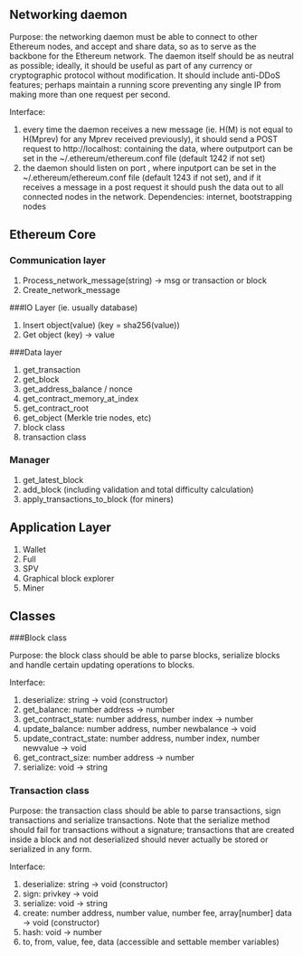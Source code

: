 ## Networking daemon

Purpose: the networking daemon must be able to connect to other Ethereum nodes, and accept and share data, so as to serve as the backbone for the Ethereum network. The daemon itself should be as neutral as possible; ideally, it should be useful as part of any currency or cryptographic protocol without modification. It should include anti-DDoS features; perhaps maintain a running score preventing any single IP from making more than one request per second.

Interface:

1. every time the daemon receives a new message (ie. H(M) is not equal to H(Mprev) for any Mprev received previously), it should send a POST request to http://localhost:<outputport> containing the data, where outputport can be set in the ~/.ethereum/ethereum.conf file (default 1242 if not set)
2. the daemon should listen on port <inputport>, where inputport can be set in the ~/.ethereum/ethereum.conf file (default 1243 if not set), and if it receives a message in a post request it should push the data out to all connected nodes in the network.
Dependencies: internet, bootstrapping nodes

## Ethereum Core

### Communication layer

1. Process_network_message(string) -> msg or transaction or block
2. Create_network_message

###IO Layer (ie. usually database)

1. Insert object(value)   (key = sha256(value))
2. Get object (key) -> value

###Data layer

1. get_transaction
2. get_block
3. get_address_balance / nonce
4. get_contract_memory_at_index
5. get_contract_root
6. get_object (Merkle trie nodes, etc)
7. block class
8. transaction class

### Manager

1. get_latest_block
2. add_block (including validation and total difficulty calculation)
3. apply_transactions_to_block (for miners)

## Application Layer

1. Wallet
2. Full
3. SPV
4. Graphical block explorer
5. Miner

## Classes

###Block class

Purpose: the block class should be able to parse blocks, serialize blocks and handle certain updating operations to blocks.

Interface:

1. deserialize: string -> void (constructor)
2. get_balance: number address -> number
3. get_contract_state: number address, number index -> number
4. update_balance: number address, number newbalance -> void
5. update_contract_state: number address, number index, number newvalue -> void
6. get_contract_size: number address -> number
7. serialize: void -> string

### Transaction class

Purpose: the transaction class should be able to parse transactions, sign transactions and serialize transactions. Note that the serialize method should fail for transactions without a signature; transactions that are created inside a block and not deserialized should never actually be stored or serialized in any form.

Interface:

1. deserialize: string -> void (constructor)
2. sign: privkey -> void
3. serialize: void -> string
4. create: number address, number value, number fee, array[number] data -> void (constructor)
5. hash: void -> number
6. to, from, value, fee, data (accessible and settable member variables)
